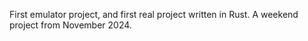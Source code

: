 First emulator project, and first real project written in Rust. A weekend project from November 2024.
